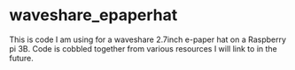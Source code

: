 # waveshare_epaperhat
This is code I am using for a waveshare 2.7inch e-paper hat on a Raspberry pi 3B. Code is cobbled together from various resources I will link to in the future.
